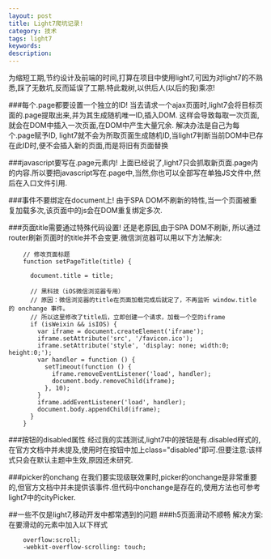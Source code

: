 ```yaml
---
layout: post
title: Light7爬坑记录!
category: 技术
tags: light7
keywords:
description:
---
```


为缩短工期,节约设计及前端的时间,打算在项目中使用light7,可因为对light7的不熟悉,踩了无数坑,反而延误了工期.特此栽树,以供后人(以后的我)乘凉!

###每个.page都要设置一个独立的ID!
当去请求一个ajax页面时,light7会将目标页面的.page提取出来,并为其生成随机唯一ID,插入DOM.
这样会导致每取一次页面,就会在DOM中插入一次页面,在DOM中产生大量冗余.
解决办法是自己为每个.page赋予ID,
light7就不会为所取页面生成随机ID,当light7判断当前DOM中已存在此ID时,便不会插入新的页面,而是将旧有页面替换

###javascript要写在.page元素内!
上面已经说了,light7只会抓取新页面.page内的内容.所以要把javascript写在.page中,当然,你也可以全部写在单独JS文件中,然后在入口文件引用.

###事件不要绑定在document上!
由于SPA DOM不刷新的特性,当一个页面被重复加载多次,该页面中的js会在DOM重复绑定多次.

###页面title需要通过特殊代码设置!
还是老原因,由于SPA DOM不刷新, 所以通过router刷新页面时的title并不会变更.微信浏览器可以用以下方法解决:

```
    // 修改页面标题
    function setPageTitle(title) {

      document.title = title;

      // 黑科技（iOS微信浏览器专用）
      // 原因：微信浏览器的title在页面加载完成后就定了，不再监听 window.title 的 onchange 事件。
      // 所以这里修改了title后，立即创建一个请求，加载一个空的iframe
      if (isWeixin && isIOS) {
        var iframe = document.createElement('iframe');
        iframe.setAttribute('src', '/favicon.ico');
        iframe.setAttribute('style', 'display: none; width:0; height:0;');
        var handler = function () {
          setTimeout(function () {
            iframe.removeEventListener('load', handler);
            document.body.removeChild(iframe);
          }, 10);
        }
        iframe.addEventListener('load', handler);
        document.body.appendChild(iframe);
      }
    }
```

###按钮的disabled属性
经过我的实践测试,light7中的按钮是有.disabled样式的,在官方文档中并未提及,使用时在按钮中加上class="disabled"即可.但要注意:该样式只会在默认主题中生效,原因还未研究.

###picker的onchang
在我们要实现级联效果时,picker的onchange是非常重要的,但官方文档中并未提供该事件.但代码中onchange是存在的,使用方法也可参考light7中的cityPicker.

##一些不仅是light7,移动开发中都常遇到的问题
###h5页面滑动不顺畅
解决方案:在要滑动的元素中加入以下样式

```
    overflow:scroll;
    -webkit-overflow-scrolling: touch;
```
